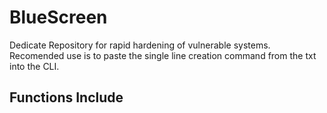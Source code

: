 # BlueScreen
Dedicate Repository for rapid hardening of vulnerable systems. 
Recomended use is to paste the single line creation command from the txt into the CLI.

## Functions Include
